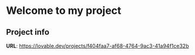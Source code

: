 # Welcome to my project

## Project info

**URL**: https://lovable.dev/projects/f404faa7-af68-4764-9ac3-41a94f1ce32b


